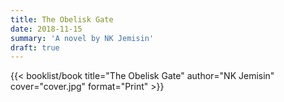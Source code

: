 ```yaml
---
title: The Obelisk Gate
date: 2018-11-15
summary: 'A novel by NK Jemisin'
draft: true
---
```


{{< booklist/book
title="The Obelisk Gate"
author="NK Jemisin"
cover="cover.jpg"
format="Print" >}}
